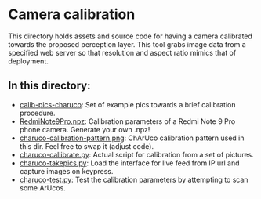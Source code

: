 # Camera calibration

This directory holds assets and source code for having a camera calibrated towards the proposed perception layer.
This tool grabs image data from a specified web server so that resolution and aspect ratio mimics that of deployment.

## In this directory:
- [calib-pics-charuco][]: Set of example pics towards a brief calibration procedure.
- [RedmiNote9Pro.npz][]: Calibration parameters of a Redmi Note 9 Pro phone camera. Generate your own .npz!
- [charuco-calibration-pattern.png][]: ChArUco calibration pattern used in this dir. Feel free to swap it (adjust code).
- [charuco-callibrate.py][]: Actual script for calibration from a set of pictures.
- [charuco-takepics.py][]: Load the interface for live feed from IP url and capture images on keypress.
- [charuco-test.py][]: Test the calibration parameters by attempting to scan some ArUcos.


[calib-pics-charuco]: https://github.com/solder-fumes-asthma/sub-t/tree/master/deploy-remote/camera-calibration/calib-pics-charuco
[RedmiNote9Pro.npz]: https://github.com/solder-fumes-asthma/sub-t/blob/master/deploy-remote/camera-calibration/RedmiNote9Pro.npz
[charuco-calibration-pattern.png]: https://github.com/solder-fumes-asthma/sub-t/blob/master/deploy-remote/camera-calibration/charuco-calibration-pattern.png
[charuco-callibrate.py]: https://github.com/solder-fumes-asthma/sub-t/blob/master/deploy-remote/camera-calibration/charuco-callibrate.py
[charuco-takepics.py]: https://github.com/solder-fumes-asthma/sub-t/blob/master/deploy-remote/camera-calibration/charuco-takepics.py
[charuco-test.py]: https://github.com/solder-fumes-asthma/sub-t/blob/master/deploy-remote/camera-calibration/charuco-test.py
